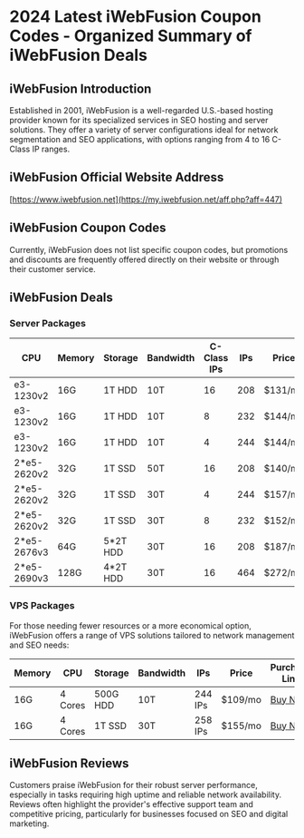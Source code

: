 # 2024 Latest iWebFusion Coupon Codes - Organized Summary of iWebFusion Deals

## iWebFusion Introduction

Established in 2001, iWebFusion is a well-regarded U.S.-based hosting provider known for its specialized services in SEO hosting and server solutions. They offer a variety of server configurations ideal for network segmentation and SEO applications, with options ranging from 4 to 16 C-Class IP ranges.

## iWebFusion Official Website Address

[https://www.iwebfusion.net](https://my.iwebfusion.net/aff.php?aff=447)

## iWebFusion Coupon Codes

Currently, iWebFusion does not list specific coupon codes, but promotions and discounts are frequently offered directly on their website or through their customer service.

## iWebFusion Deals

### Server Packages

| CPU            | Memory | Storage    | Bandwidth | C-Class IPs | IPs  | Price    | Purchase Link                                                         |
|----------------|--------|------------|-----------|-------------|------|----------|-----------------------------------------------------------------------|
| e3-1230v2      | 16G    | 1T HDD     | 10T       | 16          | 208  | $131/mo  | [Buy Now](https://my.iwebfusion.net/aff.php?aff=447&pid=450937)       |
| e3-1230v2      | 16G    | 1T HDD     | 10T       | 8           | 232  | $144/mo  | [Buy Now](https://my.iwebfusion.net/aff.php?aff=447&pid=450938)       |
| e3-1230v2      | 16G    | 1T HDD     | 10T       | 4           | 244  | $144/mo  | [Buy Now](https://my.iwebfusion.net/aff.php?aff=447&pid=450939)       |
| 2*e5-2620v2    | 32G    | 1T SSD     | 50T       | 16          | 208  | $140/mo  | [Buy Now](https://my.iwebfusion.net/aff.php?aff=447&pid=450947)       |
| 2*e5-2620v2    | 32G    | 1T SSD     | 30T       | 4           | 244  | $157/mo  | [Buy Now](https://my.iwebfusion.net/aff.php?aff=447&pid=450949)       |
| 2*e5-2620v2    | 32G    | 1T SSD     | 30T       | 8           | 232  | $152/mo  | [Buy Now](https://my.iwebfusion.net/aff.php?aff=447&pid=450948)       |
| 2*e5-2676v3    | 64G    | 5*2T HDD   | 30T       | 16          | 208  | $187/mo  | [Buy Now](https://my.iwebfusion.net/aff.php?aff=447&pid=450950)       |
| 2*e5-2690v3    | 128G   | 4*2T HDD   | 30T       | 16          | 464  | $272/mo  | [Buy Now](https://my.iwebfusion.net/aff.php?aff=447&pid=450955)       |

### VPS Packages

For those needing fewer resources or a more economical option, iWebFusion offers a range of VPS solutions tailored to network management and SEO needs:

| Memory | CPU  | Storage  | Bandwidth | IPs         | Price     | Purchase Link                                                     |
|--------|------|----------|-----------|-------------|-----------|-------------------------------------------------------------------|
| 16G    | 4 Cores | 500G HDD | 10T       | 244 IPs     | $109/mo   | [Buy Now](https://my.iwebfusion.net/aff.php?aff=447&pid=450936)   |
| 16G    | 4 Cores | 1T SSD   | 30T       | 258 IPs     | $155/mo   | [Buy Now](https://my.iwebfusion.net/aff.php?aff=447&pid=450942)   |

## iWebFusion Reviews

Customers praise iWebFusion for their robust server performance, especially in tasks requiring high uptime and reliable network availability. Reviews often highlight the provider's effective support team and competitive pricing, particularly for businesses focused on SEO and digital marketing.
